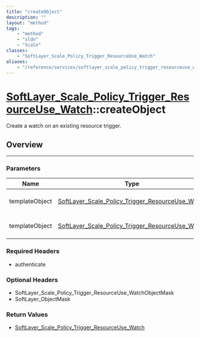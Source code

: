 ```yaml
---
title: "createObject"
description: ""
layout: "method"
tags:
    - "method"
    - "sldn"
    - "Scale"
classes:
    - "SoftLayer_Scale_Policy_Trigger_ResourceUse_Watch"
aliases:
    - "/reference/services/softlayer_scale_policy_trigger_resourceuse_watch/createObject"
---
```

# [SoftLayer_Scale_Policy_Trigger_ResourceUse_Watch](/reference/services/SoftLayer_Scale_Policy_Trigger_ResourceUse_Watch)::createObject


Create a watch on an existing resource trigger.


## Overview 


-----

### Parameters 
|Name | Type | Description |
| --- | --- | --- |
|templateObject| <a href='/reference/datatypes/SoftLayer_Scale_Policy_Trigger_ResourceUse_Watch'>SoftLayer_Scale_Policy_Trigger_ResourceUse_Watch </a>| The SoftLayer_Scale_Policy_Trigger_ResourceUse_Watch object that you wish to create.|
|templateObject| <a href='/reference/datatypes/SoftLayer_Scale_Policy_Trigger_ResourceUse_Watch'>SoftLayer_Scale_Policy_Trigger_ResourceUse_Watch </a>| The SoftLayer_Scale_Policy_Trigger_ResourceUse_Watch object that you wish to create.|


### Required Headers
* authenticate


### Optional Headers
* SoftLayer_Scale_Policy_Trigger_ResourceUse_WatchObjectMask
* SoftLayer_ObjectMask

### Return Values
* <a href='/reference/datatypes/SoftLayer_Scale_Policy_Trigger_ResourceUse_Watch'>SoftLayer_Scale_Policy_Trigger_ResourceUse_Watch </a>





